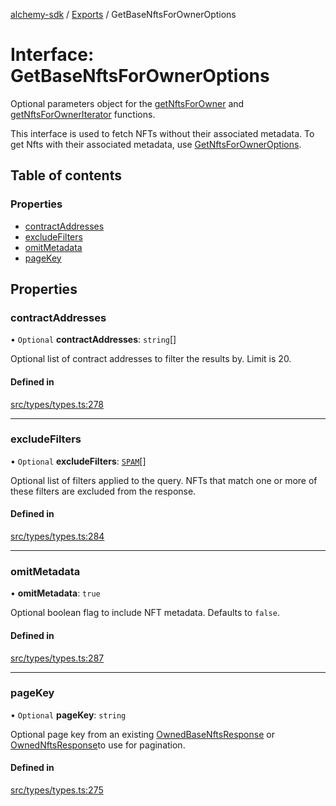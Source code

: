 [alchemy-sdk](../README.md) / [Exports](../modules.md) / GetBaseNftsForOwnerOptions

# Interface: GetBaseNftsForOwnerOptions

Optional parameters object for the [getNftsForOwner](../classes/NftNamespace.md#getnftsforowner) and
[getNftsForOwnerIterator](../classes/NftNamespace.md#getnftsforowneriterator) functions.

This interface is used to fetch NFTs without their associated metadata. To
get Nfts with their associated metadata, use [GetNftsForOwnerOptions](GetNftsForOwnerOptions.md).

## Table of contents

### Properties

- [contractAddresses](GetBaseNftsForOwnerOptions.md#contractaddresses)
- [excludeFilters](GetBaseNftsForOwnerOptions.md#excludefilters)
- [omitMetadata](GetBaseNftsForOwnerOptions.md#omitmetadata)
- [pageKey](GetBaseNftsForOwnerOptions.md#pagekey)

## Properties

### contractAddresses

• `Optional` **contractAddresses**: `string`[]

Optional list of contract addresses to filter the results by. Limit is 20.

#### Defined in

[src/types/types.ts:278](https://github.com/alchemyplatform/alchemy-sdk-js/blob/fd39d10/src/types/types.ts#L278)

___

### excludeFilters

• `Optional` **excludeFilters**: [`SPAM`](../enums/NftExcludeFilters.md#spam)[]

Optional list of filters applied to the query. NFTs that match one or more
of these filters are excluded from the response.

#### Defined in

[src/types/types.ts:284](https://github.com/alchemyplatform/alchemy-sdk-js/blob/fd39d10/src/types/types.ts#L284)

___

### omitMetadata

• **omitMetadata**: ``true``

Optional boolean flag to include NFT metadata. Defaults to `false`.

#### Defined in

[src/types/types.ts:287](https://github.com/alchemyplatform/alchemy-sdk-js/blob/fd39d10/src/types/types.ts#L287)

___

### pageKey

• `Optional` **pageKey**: `string`

Optional page key from an existing [OwnedBaseNftsResponse](OwnedBaseNftsResponse.md) or
[OwnedNftsResponse](OwnedNftsResponse.md)to use for pagination.

#### Defined in

[src/types/types.ts:275](https://github.com/alchemyplatform/alchemy-sdk-js/blob/fd39d10/src/types/types.ts#L275)
